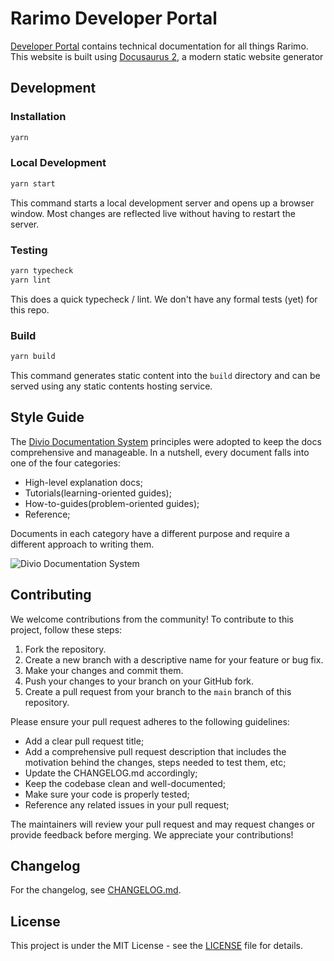 # Rarimo Developer Portal

[Developer Portal](https://docs.rarimo.com/) contains technical documentation for all things Rarimo.
This website is built using [Docusaurus 2](https://docusaurus.io/), a modern static website generator

## Development

### Installation

```sh
yarn
```

### Local Development

```sh
yarn start
```

This command starts a local development server and opens up a browser window. Most changes are reflected live without having to restart the server.

### Testing

```sh
yarn typecheck
yarn lint
```

This does a quick typecheck / lint. We don't have any formal tests (yet) for this repo.

### Build

```sh
yarn build
```

This command generates static content into the `build` directory and can be served using any static contents hosting service.

## Style Guide

The [Divio Documentation System](https://documentation.divio.com/) principles were adopted to keep the docs comprehensive and manageable. In a nutshell, every document falls into one of the four categories:

- High-level explanation docs;
- Tutorials(learning-oriented guides);
- How-to-guides(problem-oriented guides);
- Reference;

Documents in each category have a different purpose and require a different approach to writing them.

![Divio Documentation System](https://documentation.divio.com/_images/overview.png)

<!-- Add writing style recommendations -->

## Contributing

We welcome contributions from the community! To contribute to this project, follow these steps:

1. Fork the repository.
1. Create a new branch with a descriptive name for your feature or bug fix.
1. Make your changes and commit them.
1. Push your changes to your branch on your GitHub fork.
1. Create a pull request from your branch to the `main` branch of this repository.

Please ensure your pull request adheres to the following guidelines:

- Add a clear pull request title;
- Add a comprehensive pull request description that includes the motivation behind the changes, steps needed to test them, etc;
- Update the CHANGELOG.md accordingly;
- Keep the codebase clean and well-documented;
- Make sure your code is properly tested;
- Reference any related issues in your pull request;

The maintainers will review your pull request and may request changes or provide feedback before merging. We appreciate your contributions!

## Changelog

For the changelog, see [CHANGELOG.md](CHANGELOG).

## License

This project is under the MIT License - see the [LICENSE](LICENSE) file for details.
